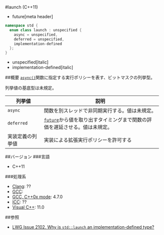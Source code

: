 #launch (C++11)
* future[meta header]

```cpp
namespace std {
  enum class launch : unspecified {
    async = unspecified,
    deferred = unspecified,
    implementation-defined
  };
}
```
* unspecified[italic]
* implementation-defined[italic]

##概要
[`async()`](./async.md)関数に指定する実行ポリシーを表す、ビットマスクの列挙型。

列挙値の基底型は未規定。


| 列挙値 | 説明 |
|--------------------------|-----------------------------------------------------------------------------------------------------------------------------------------------------------------------------------------------------|
| `async` | 関数を別スレッドで非同期実行する。値は未規定。 |
| `deferred` | [`future`](./future.md)から値を取り出すタイミングまで関数の評価を遅延させる。値は未規定。 |
| 実装定義の列挙値 | 実装による拡張実行ポリシーを許可する |


##バージョン
###言語
- C++11

###処理系
- [Clang](/implementation.md#clang): ??
- [GCC](/implementation.md#gcc): 
- [GCC, C++0x mode](/implementation.md#gcc): 4.7.0
- [ICC](/implementation.md#icc): ??
- [Visual C++](/implementation.md#visual_cpp): 11.0


##参照
- [LWG Issue 2102. Why is `std::launch` an implementation-defined type?](http://www.open-std.org/jtc1/sc22/wg21/docs/lwg-defects.html#2102)

